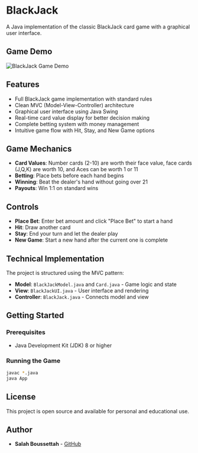# BlackJack

A Java implementation of the classic BlackJack card game with a graphical user interface.

## Game Demo

![BlackJack Game Demo](assets/image.png)

## Features

- Full BlackJack game implementation with standard rules
- Clean MVC (Model-View-Controller) architecture
- Graphical user interface using Java Swing
- Real-time card value display for better decision making
- Complete betting system with money management
- Intuitive game flow with Hit, Stay, and New Game options

## Game Mechanics

- **Card Values**: Number cards (2-10) are worth their face value, face cards (J,Q,K) are worth 10, and Aces can be worth 1 or 11
- **Betting**: Place bets before each hand begins
- **Winning**: Beat the dealer's hand without going over 21
- **Payouts**: Win 1:1 on standard wins

## Controls

- **Place Bet**: Enter bet amount and click "Place Bet" to start a hand
- **Hit**: Draw another card
- **Stay**: End your turn and let the dealer play
- **New Game**: Start a new hand after the current one is complete

## Technical Implementation

The project is structured using the MVC pattern:

- **Model**: `BlackJackModel.java` and `Card.java` - Game logic and state
- **View**: `BlackJackUI.java` - User interface and rendering
- **Controller**: `BlackJack.java` - Connects model and view

## Getting Started

### Prerequisites

- Java Development Kit (JDK) 8 or higher

### Running the Game

```bash
javac *.java
java App
```

## License

This project is open source and available for personal and educational use.

## Author

- **Salah Boussettah** - [GitHub](https://github.com/SalahBoussettah)